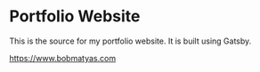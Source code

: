 # Portfolio Website

This is the source for my portfolio website. It is built using Gatsby.

https://www.bobmatyas.com

